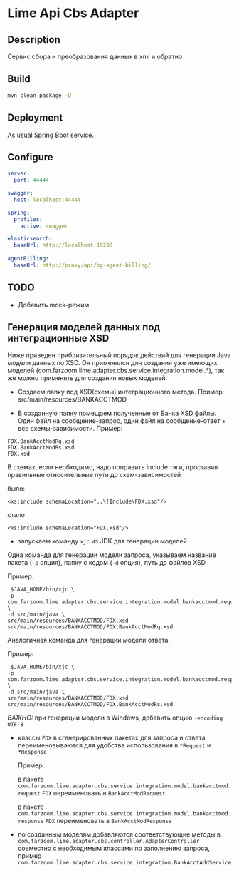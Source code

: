 # Lime Api Cbs Adapter

## Description

Сервис сбора и преобразования данных в xml и обратно

## Build

```bash
mvn clean package -U
```

## Deployment

As usual Spring Boot service.

## Configure

```yaml
server:
  port: 44444

swagger:
  host: localhost:44444

spring:
  profiles:
    active: swagger

elasticsearch:
  baseUrl: http://localhost:19200
  
agentBilling:
  baseUrl: http://proxy/api/bg-agent-billing/
```

## TODO

- Добавить mock-режим

## Генерация моделей данных под интеграционные XSD

Ниже приведен приблизительный порядок действий
для генерации Java модели данных по XSD.
Он применялся для создания уже имеющих моделей
(com.farzoom.lime.adapter.cbs.service.integration.model.*),
так же можно применять для создания новых моделей.

- Создаем папку под XSD(схемы) интеграционного метода. Пример: src/main/resources/BANKACCTMOD

- В созданную папку помещаем полученные от Банка XSD файлы.
Один файл на сообщение-запрос, один файл на сообщение-ответ + все схемы-зависимости.
Пример:
```
FDX.BankAcctModRq.xsd
FDX.BankAcctModRs.xsd
FDX.xsd
```

В схемах, если необходимо, надо поправить include тэги,
проставив правильные относительные пути до схем-зависимостей

было:
```
<xs:include schemaLocation="..\!Include\FDX.xsd"/>
```

стало
```
<xs:include schemaLocation="FDX.xsd"/>
```

- запускаем команду `xjc` из JDK для генерации моделей

Одна команда для генерации модели запроса,
указываем название пакета (`-p` опция),
папку с кодом  (`-d` опция),
путь до файлов XSD

Пример:
```
 $JAVA_HOME/bin/xjc \
-p com.farzoom.lime.adapter.cbs.service.integration.model.bankacctmod.request \
-d src/main/java \
src/main/resources/BANKACCTMOD/FDX.xsd src/main/resources/BANKACCTMOD/FDX.BankAcctModRq.xsd
```

Аналогичная команда для генерации модели ответа.

Пример:
```
 $JAVA_HOME/bin/xjc \
-p com.farzoom.lime.adapter.cbs.service.integration.model.bankacctmod.response \
-d src/main/java \
src/main/resources/BANKACCTMOD/FDX.xsd src/main/resources/BANKACCTMOD/FDX.BankAcctModRs.xsd
```

_ВАЖНО:_ при генерации модели в Windows, добавить опцию `-encoding UTF-8`

- классы `FDX` в сгенерированных пакетах для запроса и ответа переименовываются 
для удобства использования в `*Request` и `*Response`

  Пример:

  в пакете `com.farzoom.lime.adapter.cbs.service.integration.model.bankacctmod.request` 
`FDX` переименовать в `BankAcctModRequest`

  в пакете `com.farzoom.lime.adapter.cbs.service.integration.model.bankacctmod.response` 
`FDX` переименовать в `BankAcctModResponse`

- по созданным моделям добавляются соответствующие методы в 
`com.farzoom.lime.adapter.cbs.controller.AdapterController`
совместно с необходимым классами по заполнению запроса,
пример `com.farzoom.lime.adapter.cbs.service.integration.BankAcctAddService`
